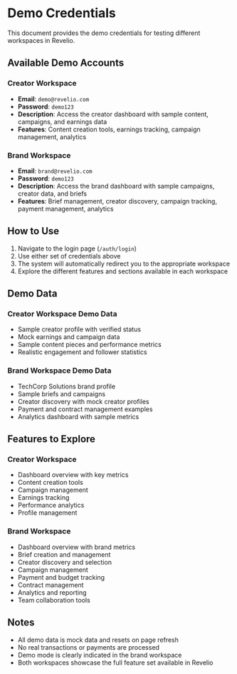 # Demo Credentials

This document provides the demo credentials for testing different workspaces in Revelio.

## Available Demo Accounts

### Creator Workspace
- **Email**: `demo@revelio.com`
- **Password**: `demo123`
- **Description**: Access the creator dashboard with sample content, campaigns, and earnings data
- **Features**: Content creation tools, earnings tracking, campaign management, analytics

### Brand Workspace
- **Email**: `brand@revelio.com`
- **Password**: `demo123`
- **Description**: Access the brand dashboard with sample campaigns, creator data, and briefs
- **Features**: Brief management, creator discovery, campaign tracking, payment management, analytics

## How to Use

1. Navigate to the login page (`/auth/login`)
2. Use either set of credentials above
3. The system will automatically redirect you to the appropriate workspace
4. Explore the different features and sections available in each workspace

## Demo Data

### Creator Workspace Demo Data
- Sample creator profile with verified status
- Mock earnings and campaign data
- Sample content pieces and performance metrics
- Realistic engagement and follower statistics

### Brand Workspace Demo Data
- TechCorp Solutions brand profile
- Sample briefs and campaigns
- Creator discovery with mock creator profiles
- Payment and contract management examples
- Analytics dashboard with sample metrics

## Features to Explore

### Creator Workspace
- Dashboard overview with key metrics
- Content creation tools
- Campaign management
- Earnings tracking
- Performance analytics
- Profile management

### Brand Workspace
- Dashboard overview with brand metrics
- Brief creation and management
- Creator discovery and selection
- Campaign management
- Payment and budget tracking
- Contract management
- Analytics and reporting
- Team collaboration tools

## Notes

- All demo data is mock data and resets on page refresh
- No real transactions or payments are processed
- Demo mode is clearly indicated in the brand workspace
- Both workspaces showcase the full feature set available in Revelio

